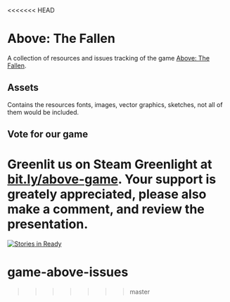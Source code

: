 <<<<<<< HEAD
# Above: The Fallen

A collection of resources and issues tracking of the game [Above: The Fallen](https://twitter.com/AboveFallenGame).

## Assets

Contains the resources fonts, images, vector graphics, sketches, not all of them would be included.

## Vote for our game

Greenlit us on Steam Greenlight at [bit.ly/above-game](bit.ly/above-game).
Your support is greately appreciated, please also make a comment, and review the presentation.
=======
[![Stories in Ready](https://badge.waffle.io/pakchano/game-above-issues.png?label=ready&title=Ready)](https://waffle.io/pakchano/game-above-issues)
# game-above-issues
>>>>>>> master
